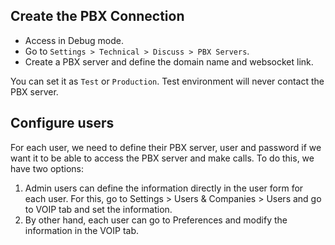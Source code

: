 Create the PBX Connection
-------------------------

- Access in Debug mode.
- Go to `Settings > Technical > Discuss > PBX Servers`.
- Create a PBX server and define the domain name and websocket link.

You can set it as ``Test`` or ``Production``. Test environment will never contact the PBX server.

Configure users
---------------

For each user, we need to define their PBX server, user and password if we want it to be able
to access the PBX server and make calls. To do this, we have two options:

1. Admin users can define the information directly in the user form for each user. For this,
go to Settings > Users & Companies > Users and go to VOIP tab and set the information.
2. By other hand, each user can go to Preferences and modify the information in the VOIP tab.
